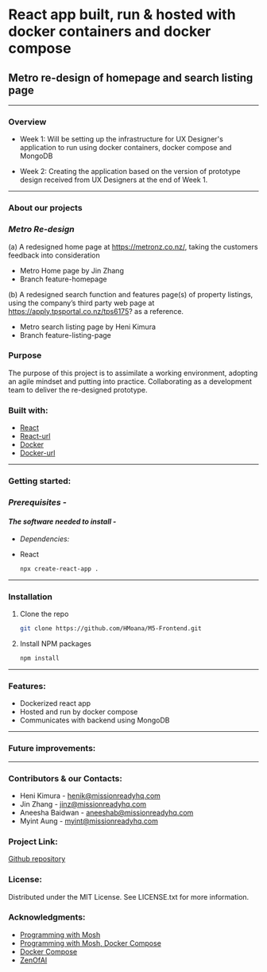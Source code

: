 # React app built, run & hosted with docker containers and docker compose

## Metro re-design of homepage and search listing page

---

### **Overview**

- Week 1: Will be setting up the infrastructure for UX Designer's application to run using docker containers, docker compose and MongoDB

- Week 2: Creating the application based on the version of prototype design received from UX Designers at the end of Week 1.

---

### **About our projects**

### _Metro Re-design_

(a) A redesigned home page at https://metronz.co.nz/, taking the customers feedback into consideration

- Metro Home page by Jin Zhang
- Branch feature-homepage

(b) A redesigned search function and features page(s) of property listings, using the company’s third party web page at https://apply.tpsportal.co.nz/tps6175? as a reference.

- Metro search listing page by Heni Kimura
- Branch feature-listing-page

### **Purpose**

The purpose of this project is to assimilate a working environment, adopting an agile mindset and putting into practice. Collaborating as a development team to deliver the re-designed prototype.

### **Built with:**

- [React](https://img.shields.io/badge/React-20232A?style=for-the-badge&logo-react&logoColor=026e00 "React")
- [React-url](https://react.dev/ "Reacturl")
- [Docker](https://img.shields.io/badge/Docker-20232A?style=for-the-badge&logo-docker&logoColor=CF649A "Docker")
- [Docker-url](https://www.docker.com/ "Dockerurl")

---

### **Getting started:**

### _Prerequisites -_

#### _The software needed to install -_

- _Dependencies:_

- React

  ```sh
  npx create-react-app .
  ```

---

### Installation

1. Clone the repo

   ```sh
   git clone https://github.com/HMoana/M5-Frontend.git
   ```

2. Install NPM packages

   ```sh
   npm install
   ```

---

### **Features:**

- Dockerized react app
- Hosted and run by docker compose
- Communicates with backend using MongoDB

---

### **Future improvements:**

---

### **Contributors & our Contacts:**

- Heni Kimura - <henik@missionreadyhq.com>
- Jin Zhang - <jinz@missionreadyhq.com>
- Aneesha Baidwan - <aneeshab@missionreadyhq.com>
- Myint Aung - <myint@missionreadyhq.com>

### **Project Link:**

[Github repository](https://github.com/HMoana/M5-Frontend.git "Github repository")

### **License:**

Distributed under the MIT License. See LICENSE.txt for more information.

### **Acknowledgments:**

- [Programming with Mosh](https://youtu.be/pTFZFxd4hOI "Programming with Mosh")
- [Programming with Mosh, Docker Compose](https://youtu.be/HG6yIjZapSA "Programming with Mosh, Docker Compose")
- [Docker Compose](https://docs.docker.com/compose/gettingstarted/ "Docker Compose")
- [ZenOfAI](https://medium.com/zenofai/how-to-build-a-node-js-and-mongodb-application-with-docker-containers-15e535baabf5 "ZenOfAI")

